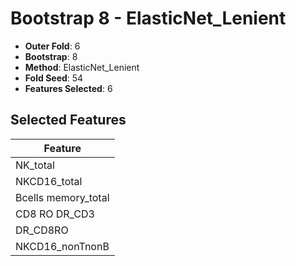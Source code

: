 # Bootstrap 8 - ElasticNet_Lenient

- **Outer Fold**: 6
- **Bootstrap**: 8
- **Method**: ElasticNet_Lenient
- **Fold Seed**: 54
- **Features Selected**: 6

## Selected Features

| Feature |
|---------|
| NK_total |
| NKCD16_total |
| Bcells memory_total |
| CD8 RO DR_CD3 |
| DR_CD8RO |
| NKCD16_nonTnonB |
